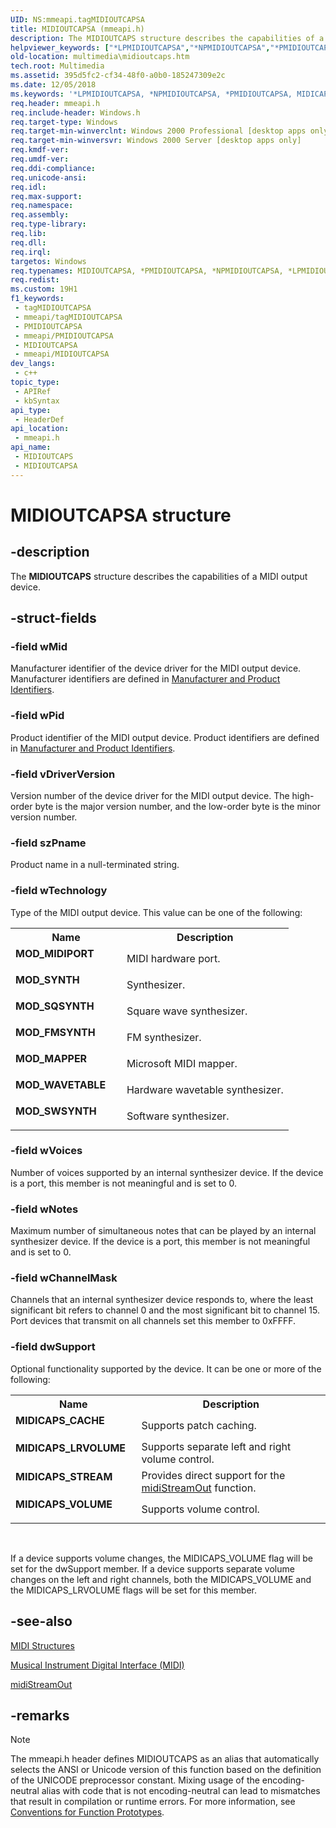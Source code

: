 ```yaml
---
UID: NS:mmeapi.tagMIDIOUTCAPSA
title: MIDIOUTCAPSA (mmeapi.h)
description: The MIDIOUTCAPS structure describes the capabilities of a MIDI output device. (MIDIOUTCAPSA)
helpviewer_keywords: ["*LPMIDIOUTCAPSA","*NPMIDIOUTCAPSA","*PMIDIOUTCAPSA","MIDICAPS_CACHE","MIDICAPS_LRVOLUME","MIDICAPS_STREAM","MIDICAPS_VOLUME","MIDIOUTCAPS","MIDIOUTCAPS structure [Windows Multimedia]","MIDIOUTCAPSA","MOD_FMSYNTH","MOD_MAPPER","MOD_MIDIPORT","MOD_SQSYNTH","MOD_SWSYNTH","MOD_SYNTH","MOD_WAVETABLE","_win32_MIDIOUTCAPS_str","midioutcaps_tag","mmeapi/MIDIOUTCAPS","multimedia.midioutcaps","tagMIDIOUTCAPSA","tagMIDIOUTCAPSW"]
old-location: multimedia\midioutcaps.htm
tech.root: Multimedia
ms.assetid: 395d5fc2-cf34-48f0-a0b0-185247309e2c
ms.date: 12/05/2018
ms.keywords: '*LPMIDIOUTCAPSA, *NPMIDIOUTCAPSA, *PMIDIOUTCAPSA, MIDICAPS_CACHE, MIDICAPS_LRVOLUME, MIDICAPS_STREAM, MIDICAPS_VOLUME, MIDIOUTCAPS, MIDIOUTCAPS structure [Windows Multimedia], MIDIOUTCAPSA, MOD_FMSYNTH, MOD_MAPPER, MOD_MIDIPORT, MOD_SQSYNTH, MOD_SWSYNTH, MOD_SYNTH, MOD_WAVETABLE, _win32_MIDIOUTCAPS_str, midioutcaps_tag, mmeapi/MIDIOUTCAPS, multimedia.midioutcaps, tagMIDIOUTCAPSA, tagMIDIOUTCAPSW'
req.header: mmeapi.h
req.include-header: Windows.h
req.target-type: Windows
req.target-min-winverclnt: Windows 2000 Professional [desktop apps only]
req.target-min-winversvr: Windows 2000 Server [desktop apps only]
req.kmdf-ver: 
req.umdf-ver: 
req.ddi-compliance: 
req.unicode-ansi: 
req.idl: 
req.max-support: 
req.namespace: 
req.assembly: 
req.type-library: 
req.lib: 
req.dll: 
req.irql: 
targetos: Windows
req.typenames: MIDIOUTCAPSA, *PMIDIOUTCAPSA, *NPMIDIOUTCAPSA, *LPMIDIOUTCAPSA
req.redist: 
ms.custom: 19H1
f1_keywords:
 - tagMIDIOUTCAPSA
 - mmeapi/tagMIDIOUTCAPSA
 - PMIDIOUTCAPSA
 - mmeapi/PMIDIOUTCAPSA
 - MIDIOUTCAPSA
 - mmeapi/MIDIOUTCAPSA
dev_langs:
 - c++
topic_type:
 - APIRef
 - kbSyntax
api_type:
 - HeaderDef
api_location:
 - mmeapi.h
api_name:
 - MIDIOUTCAPS
 - MIDIOUTCAPSA
---
```


# MIDIOUTCAPSA structure


## -description

The <b>MIDIOUTCAPS</b> structure describes the capabilities of a MIDI output device.

## -struct-fields

### -field wMid

Manufacturer identifier of the device driver for the MIDI output device. Manufacturer identifiers are defined in <a href="/windows/desktop/Multimedia/manufacturer-and-product-identifiers">Manufacturer and Product Identifiers</a>.

### -field wPid

Product identifier of the MIDI output device. Product identifiers are defined in <a href="/windows/desktop/Multimedia/manufacturer-and-product-identifiers">Manufacturer and Product Identifiers</a>.

### -field vDriverVersion

Version number of the device driver for the MIDI output device. The high-order byte is the major version number, and the low-order byte is the minor version number.

### -field szPname

Product name in a null-terminated string.

### -field wTechnology

Type of the MIDI output device. This value can be one of the following:

<table>
<tr>
<th>Name</th>
<th>Description</th>
</tr>
<tr>
<td width="40%"><a id="MOD_MIDIPORT"></a><a id="mod_midiport"></a><dl>
<dt><b>MOD_MIDIPORT</b></dt>
</dl>
</td>
<td width="60%">
MIDI hardware port.

</td>
</tr>
<tr>
<td width="40%"><a id="MOD_SYNTH"></a><a id="mod_synth"></a><dl>
<dt><b>MOD_SYNTH</b></dt>
</dl>
</td>
<td width="60%">
Synthesizer.

</td>
</tr>
<tr>
<td width="40%"><a id="MOD_SQSYNTH"></a><a id="mod_sqsynth"></a><dl>
<dt><b>MOD_SQSYNTH</b></dt>
</dl>
</td>
<td width="60%">
Square wave synthesizer.

</td>
</tr>
<tr>
<td width="40%"><a id="MOD_FMSYNTH"></a><a id="mod_fmsynth"></a><dl>
<dt><b>MOD_FMSYNTH</b></dt>
</dl>
</td>
<td width="60%">
FM synthesizer.

</td>
</tr>
<tr>
<td width="40%"><a id="MOD_MAPPER"></a><a id="mod_mapper"></a><dl>
<dt><b>MOD_MAPPER</b></dt>
</dl>
</td>
<td width="60%">
Microsoft MIDI mapper.

</td>
</tr>
<tr>
<td width="40%"><a id="MOD_WAVETABLE"></a><a id="mod_wavetable"></a><dl>
<dt><b>MOD_WAVETABLE</b></dt>
</dl>
</td>
<td width="60%">
Hardware wavetable synthesizer.

</td>
</tr>
<tr>
<td width="40%"><a id="MOD_SWSYNTH"></a><a id="mod_swsynth"></a><dl>
<dt><b>MOD_SWSYNTH</b></dt>
</dl>
</td>
<td width="60%">
Software synthesizer.

</td>
</tr>
</table>

### -field wVoices

Number of voices supported by an internal synthesizer device. If the device is a port, this member is not meaningful and is set to 0.

### -field wNotes

Maximum number of simultaneous notes that can be played by an internal synthesizer device. If the device is a port, this member is not meaningful and is set to 0.

### -field wChannelMask

Channels that an internal synthesizer device responds to, where the least significant bit refers to channel 0 and the most significant bit to channel 15. Port devices that transmit on all channels set this member to 0xFFFF.

### -field dwSupport

Optional functionality supported by the device. It can be one or more of the following:

<table>
<tr>
<th>Name</th>
<th>Description</th>
</tr>
<tr>
<td width="40%"><a id="MIDICAPS_CACHE"></a><a id="midicaps_cache"></a><dl>
<dt><b>MIDICAPS_CACHE</b></dt>
</dl>
</td>
<td width="60%">
Supports patch caching.

</td>
</tr>
<tr>
<td width="40%"><a id="MIDICAPS_LRVOLUME"></a><a id="midicaps_lrvolume"></a><dl>
<dt><b>MIDICAPS_LRVOLUME</b></dt>
</dl>
</td>
<td width="60%">
Supports separate left and right volume control.

</td>
</tr>
<tr>
<td width="40%"><a id="MIDICAPS_STREAM"></a><a id="midicaps_stream"></a><dl>
<dt><b>MIDICAPS_STREAM</b></dt>
</dl>
</td>
<td width="60%">
Provides direct support for the <a href="/previous-versions/dd798487(v=vs.85)">midiStreamOut</a> function.

</td>
</tr>
<tr>
<td width="40%"><a id="MIDICAPS_VOLUME"></a><a id="midicaps_volume"></a><dl>
<dt><b>MIDICAPS_VOLUME</b></dt>
</dl>
</td>
<td width="60%">
Supports volume control.

</td>
</tr>
</table>
 

If a device supports volume changes, the MIDICAPS_VOLUME flag will be set for the dwSupport member. If a device supports separate volume changes on the left and right channels, both the MIDICAPS_VOLUME and the MIDICAPS_LRVOLUME flags will be set for this member.

## -see-also

<a href="/windows/desktop/Multimedia/midi-structures">MIDI Structures</a>



<a href="/windows/desktop/Multimedia/musical-instrument-digital-interface--midi">Musical Instrument Digital Interface (MIDI)</a>



<a href="/previous-versions/dd798487(v=vs.85)">midiStreamOut</a>

## -remarks

> [!NOTE]
> The mmeapi.h header defines MIDIOUTCAPS as an alias that automatically selects the ANSI or Unicode version of this function based on the definition of the UNICODE preprocessor constant. Mixing usage of the encoding-neutral alias with code that is not encoding-neutral can lead to mismatches that result in compilation or runtime errors. For more information, see [Conventions for Function Prototypes](/windows/win32/intl/conventions-for-function-prototypes).
